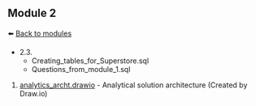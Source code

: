 ## Module 2

:arrow_left: [Back to modules](https://github.com/RaM0x1010/DE-101)

  - 2.3.
    - Creating_tables_for_Superstore.sql
	- Questions_from_module_1.sql
1. [analytics_archt.drawio](https://github.com/RaM0x1010/DE-101/blob/master/Module1/analytics_archt.drawio) - Analytical solution architecture (Created by Draw.io)